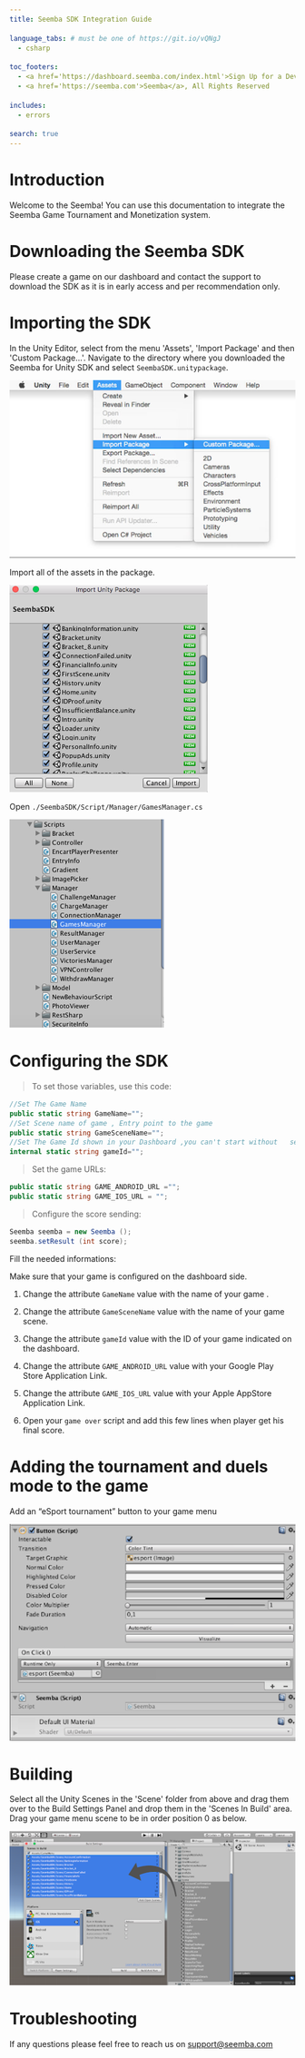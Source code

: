 ```yaml
---
title: Seemba SDK Integration Guide

language_tabs: # must be one of https://git.io/vQNgJ
  - csharp

toc_footers:
  - <a href='https://dashboard.seemba.com/index.html'>Sign Up for a Developer Key</a>
  - <a href='https://seemba.com'>Seemba</a>, All Rights Reserved

includes:
  - errors

search: true
---
```


# Introduction

Welcome to the Seemba! You can use this documentation to integrate the Seemba Game Tournament and Monetization system.

# Downloading the Seemba SDK

<aside class="notice">
Please create a game on our dashboard and contact the support to download the SDK as it is in early access and per recommendation only.
</aside>

# Importing the SDK

In the Unity Editor, select from the menu 'Assets', 'Import Package' and then 'Custom Package…'. Navigate to the directory where you downloaded the Seemba for Unity SDK and select <code>SeembaSDK.unitypackage</code>.

![Step 1](/images/screenshots/step1.png)

Import all of the assets in the package.

![Step 2](/images/screenshots/step2.png)

<aside class="notice">
Open <code>./SeembaSDK/Script/Manager/GamesManager.cs</code>
</aside>

![Step 3](/images/screenshots/step3.png)

# Configuring the SDK

> To set those variables, use this code:

```csharp
//Set The Game Name
public static string GameName="";
//Set Scene name of game , Entry point to the game
public static string GameSceneName="";
//Set The Game Id shown in your Dashboard ,you can't start without   setting the correct id
internal static string gameId="";
```

> Set the game URLs:

```csharp
public static string GAME_ANDROID_URL ="";
public static string GAME_IOS_URL = "";
```

> Configure the score sending:

```csharp
Seemba seemba = new Seemba ();
seemba.setResult (int score);
```

Fill the needed informations:

<aside class="warning">
Make sure that your game is configured on the dashboard side.
</aside>

1. Change the attribute <code>GameName</code> value with the name of your game .
2. Change the attribute <code>GameSceneName</code> value with the name of your game scene.
3. Change the attribute <code>gameId</code> value with the ID of your game indicated on the dashboard.


4. Change the attribute <code>GAME_ANDROID_URL</code> value with your Google Play Store    Application Link.
5. Change the attribute <code>GAME_IOS_URL</code> value with your Apple AppStore Application Link.

6. Open your <code>game over</code> script and add this few lines when player get his final score.

# Adding the tournament and duels mode to the game

Add an “eSport tournament” button to your game menu

![Step 4](/images/screenshots/step4.png)

# Building

Select all the Unity Scenes in the 'Scene' folder from above and drag them over to the Build Settings Panel and drop them in the 'Scenes In Build' area. Drag your game menu scene to be in order position 0 as below.

![Step 5](/images/screenshots/step5.png)

# Troubleshooting

If any questions please feel free to reach us on support@seemba.com
